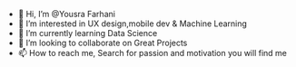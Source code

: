 - 👋 Hi, I’m @Yousra Farhani
- 👀 I’m interested in UX design,mobile dev & Machine Learning
- 🌱 I’m currently learning Data Science
- 💞️ I’m looking to collaborate on Great Projects
- 📫 How to reach me, Search for passion and motivation you will find me

<!---
yara201/yara201 is a ✨ special ✨ repository because its `README.md` (this file) appears on your GitHub profile.
You can click the Preview link to take a look at your changes.
--->
